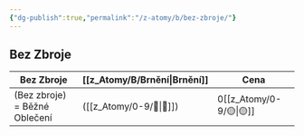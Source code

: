 ```yaml
---
{"dg-publish":true,"permalink":"/z-atomy/b/bez-zbroje/"}
---
```


## Bez Zbroje

| **Bez Zbroje**                | **[[z_Atomy/B/Brnění\|Brnění]]** | **Cena** |
| ----------------------------- | -------------- | -------- |
| (Bez zbroje) = Běžné Oblečení | ([[z_Atomy/0-9/🎯\|🎯]])        | 0[[z_Atomy/0-9/🟡\|🟡]]      |
